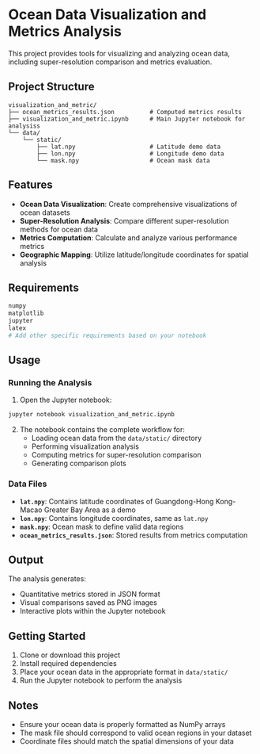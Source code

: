 # Ocean Data Visualization and Metrics Analysis

This project provides tools for visualizing and analyzing ocean data, including super-resolution comparison and metrics evaluation.

## Project Structure

```
visualization_and_metric/
├── ocean_metrics_results.json          # Computed metrics results
├── visualization_and_metric.ipynb      # Main Jupyter notebook for analysiss
└── data/
    └── static/
        ├── lat.npy                     # Latitude demo data
        ├── lon.npy                     # Longitude demo data
        └── mask.npy                    # Ocean mask data
```

## Features

- **Ocean Data Visualization**: Create comprehensive visualizations of ocean datasets
- **Super-Resolution Analysis**: Compare different super-resolution methods for ocean data
- **Metrics Computation**: Calculate and analyze various performance metrics
- **Geographic Mapping**: Utilize latitude/longitude coordinates for spatial analysis

## Requirements

```python
numpy
matplotlib
jupyter
latex
# Add other specific requirements based on your notebook
```

## Usage

### Running the Analysis

1. Open the Jupyter notebook:
```bash
jupyter notebook visualization_and_metric.ipynb
```

2. The notebook contains the complete workflow for:
   - Loading ocean data from the `data/static/` directory
   - Performing visualization analysis
   - Computing metrics for super-resolution comparison
   - Generating comparison plots

### Data Files

- **`lat.npy`**: Contains latitude coordinates of Guangdong-Hong Kong-Macao Greater Bay Area as a demo
- **`lon.npy`**: Contains longitude coordinates, same as `lat.npy`
- **`mask.npy`**: Ocean mask to define valid data regions
- **`ocean_metrics_results.json`**: Stored results from metrics computation

## Output

The analysis generates:
- Quantitative metrics stored in JSON format
- Visual comparisons saved as PNG images
- Interactive plots within the Jupyter notebook

## Getting Started

1. Clone or download this project
2. Install required dependencies
3. Place your ocean data in the appropriate format in `data/static/`
4. Run the Jupyter notebook to perform the analysis

## Notes

- Ensure your ocean data is properly formatted as NumPy arrays
- The mask file should correspond to valid ocean regions in your dataset
- Coordinate files should match the spatial dimensions of your data